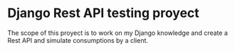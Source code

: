 # Django Rest API testing proyect

The scope of this proyect is to work on my Django knowledge and create a Rest API and simulate consumptions by a client.